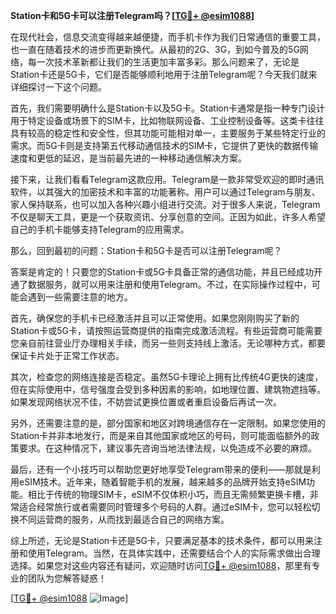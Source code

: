 **Station卡和5G卡可以注册Telegram吗？[[TG💪+ @esim1088](https://t.me/s/esim1088)]**

在现代社会，信息交流变得越来越便捷，而手机卡作为我们日常通信的重要工具，也一直在随着技术的进步而更新换代。从最初的2G、3G，到如今普及的5G网络，每一次技术革新都让我们的生活更加丰富多彩。那么问题来了，无论是Station卡还是5G卡，它们是否能够顺利地用于注册Telegram呢？今天我们就来详细探讨一下这个问题。

首先，我们需要明确什么是Station卡以及5G卡。Station卡通常是指一种专门设计用于特定设备或场景下的SIM卡，比如物联网设备、工业控制设备等。这类卡往往具有较高的稳定性和安全性，但其功能可能相对单一，主要服务于某些特定行业的需求。而5G卡则是支持第五代移动通信技术的SIM卡，它提供了更快的数据传输速度和更低的延迟，是当前最先进的一种移动通信解决方案。

接下来，让我们看看Telegram这款应用。Telegram是一款非常受欢迎的即时通讯软件，以其强大的加密技术和丰富的功能著称。用户可以通过Telegram与朋友、家人保持联系，也可以加入各种兴趣小组进行交流。对于很多人来说，Telegram不仅是聊天工具，更是一个获取资讯、分享创意的空间。正因为如此，许多人希望自己的手机卡能够支持Telegram的应用需求。

那么，回到最初的问题：Station卡和5G卡是否可以注册Telegram呢？

答案是肯定的！只要您的Station卡或5G卡具备正常的通信功能，并且已经成功开通了数据服务，就可以用来注册和使用Telegram。不过，在实际操作过程中，可能会遇到一些需要注意的地方。

首先，确保您的手机卡已经激活并且可以正常使用。如果您刚刚购买了新的Station卡或5G卡，请按照运营商提供的指南完成激活流程。有些运营商可能需要您亲自前往营业厅办理相关手续，而另一些则支持线上激活。无论哪种方式，都要保证卡片处于正常工作状态。

其次，检查您的网络连接是否稳定。虽然5G卡理论上拥有比传统4G更快的速度，但在实际使用中，信号强度会受到多种因素的影响，如地理位置、建筑物遮挡等。如果发现网络状况不佳，不妨尝试更换位置或者重启设备后再试一次。

另外，还需要注意的是，部分国家和地区对跨境通信存在一定限制。如果您使用的Station卡并非本地发行，而是来自其他国家或地区的号码，则可能面临额外的政策要求。在这种情况下，建议事先咨询当地法律法规，以免造成不必要的麻烦。

最后，还有一个小技巧可以帮助您更好地享受Telegram带来的便利——那就是利用eSIM技术。近年来，随着智能手机的发展，越来越多的品牌开始支持eSIM功能。相比于传统的物理SIM卡，eSIM不仅体积小巧，而且无需频繁更换卡槽，非常适合经常旅行或者需要同时管理多个号码的人群。通过eSIM卡，您可以轻松切换不同运营商的服务，从而找到最适合自己的网络方案。

综上所述，无论是Station卡还是5G卡，只要满足基本的技术条件，都可以用来注册和使用Telegram。当然，在具体实践中，还需要结合个人的实际需求做出合理选择。如果您对这些内容还有疑问，欢迎随时访问[TG💪+ @esim1088](https://t.me/s/esim1088)，那里有专业的团队为您解答疑惑！

[[TG💪+ @esim1088](https://t.me/s/esim1088) ![Image](https://i.postimg.cc/4NQfJmqS/Snipaste-2025-05-13-00-14-12.png)]